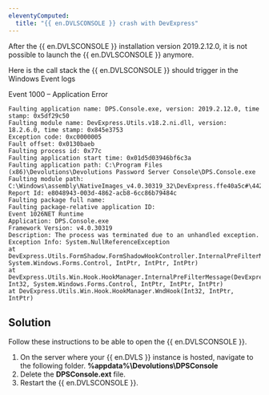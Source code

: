 ```yaml
---
eleventyComputed:
  title: "{{ en.DVLSCONSOLE }} crash with DevExpress"
---
```

After the {{ en.DVLSCONSOLE }} installation version 2019.2.12.0, it is not possible to launch the {{ en.DVLSCONSOLE }} anymore.

Here is the call stack the {{ en.DVLSCONSOLE }} should trigger in the Windows Event logs

Event 1000 – Application Error

```
Faulting application name: DPS.Console.exe, version: 2019.2.12.0, time stamp: 0x5df29c50
Faulting module name: DevExpress.Utils.v18.2.ni.dll, version: 18.2.6.0, time stamp: 0x845e3753
Exception code: 0xc0000005
Fault offset: 0x0130baeb
Faulting process id: 0x77c
Faulting application start time: 0x01d5d03946bf6c3a
Faulting application path: C:\Program Files (x86)\Devolutions\Devolutions Password Server Console\DPS.Console.exe
Faulting module path: C:\Windows\assembly\NativeImages_v4.0.30319_32\DevExpress.ffe40a5c#\44210e7be8dab7c95a0fa0f011d9a163\DevExpress.Utils.v18.2.ni.dll
Report Id: e8048943-003d-4862-acb8-6cc86b79484c
Faulting package full name:
Faulting package-relative application ID:
Event 1026NET Runtime
Application: DPS.Console.exe
Framework Version: v4.0.30319
Description: The process was terminated due to an unhandled exception.
Exception Info: System.NullReferenceException
at DevExpress.Utils.FormShadow.FormShadowHookController.InternalPreFilterMessage(Int32, System.Windows.Forms.Control, IntPtr, IntPtr, IntPtr)
at DevExpress.Utils.Win.Hook.HookManager.InternalPreFilterMessage(DevExpress.Utils.Win.Hook.HookInfo, Int32, System.Windows.Forms.Control, IntPtr, IntPtr, IntPtr)
at DevExpress.Utils.Win.Hook.HookManager.WndHook(Int32, IntPtr, IntPtr)
```

## Solution

Follow these instructions to be able to open the {{ en.DVLSCONSOLE }}.

1. On the server where your {{ en.DVLS }} instance is hosted, navigate to the following folder.
**%appdata%\Devolutions\DPSConsole**
1. Delete the **DPSConsole.ext** file.
2. Restart the {{ en.DVLSCONSOLE }}.
